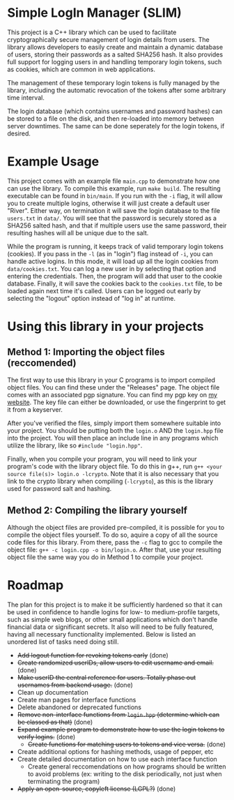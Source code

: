 # Simple LogIn Manager (SLIM)

This project is a C++ library which can be used to facilitate cryptographically secure management of login details from users. The library allows developers to easily create and maintain a dynamic database of users, storing their passwords as a salted SHA256 hash. It also provides full support for logging users in and handling temporary login tokens, such as cookies, which are common in web applications.

The management of these temporary login tokens is fully managed by the library, including the automatic revocation of the tokens after some arbitrary time interval.

The login database (which contains usernames and password hashes) can be stored to a file on the disk, and then re-loaded into memory between server downtimes. The same can be done seperately for the login tokens, if desired.

# Example Usage

This project comes with an example file `main.cpp` to demonstrate how one can use the library. To compile this example, run `make build`. The resulting executable can be found in `bin/main`. If you run with the `-i` flag, it will allow you to create multiple logins, otherwise it will just create a default user "River". Either way, on termination it will save the login database to the file `users.txt` in `data/`. You will see that the password is securely stored as a SHA256 salted hash, and that if multiple users use the same password, their resulting hashes will all be unique due to the salt.

While the program is running, it keeps track of valid temporary login tokens (cookies). If you pass in the `-l` (as in "login") flag instead of `-i`, you can handle active logins. In this mode, it will load up all the login cookies from `data/cookies.txt`. You can log a new user in by selecting that option and entering the credentials. Then, the program will add that user to the cookie database. Finally, it will save the cookies back to the `cookies.txt` file, to be loaded again next time it's called. Users can be logged out early by selecting the "logout" option instead of "log in" at runtime.

# Using this library in your projects

## Method 1: Importing the object files (reccomended)
The first way to use this library in your C programs is to import compiled object files. You can find these under the "Releases" page. The object file comes with an associated pgp signature. You can find my pgp key on [my website](https://rseeber.github.io/about.html). The key file can either be downloaded, or use the fingerprint to get it from a keyserver.

After you've verified the files, simply import them somewhere suitable into your project. You should be putting both the `login.o` AND the `login.hpp` file into the project. You will then place an include line in any programs which utilize the library, like so `#include "login.hpp"`.

Finally, when you compile your program, you will need to link your program's code with the library object file. To do this in g++, run `g++ <your source file(s)> login.o -lcrypto`. Note that it is also necessary that you link to the crypto library when compiling (`-lcrypto`), as this is the library used for password salt and hashing.


## Method 2: Compiling the library yourself
Although the object files are provided pre-compiled, it is possible for you to compile the object files yourself. To do so, aquire a copy of all the source code files for this library. From there, pass the `-c` flag to gcc to compile the object file: `g++ -c login.cpp -o bin/login.o`. After that, use your resulting object file the same way you do in Method 1 to compile your project.

# Roadmap

The plan for this project is to make it be sufficiently hardened so that it can be used in confidence to handle logins for low- to medium-profile targets, such as simple web blogs, or other small applications which don't handle financial data or significant secrets. It also will need to be fully featured, having all necessary functionality implemented. Below is listed an unordered list of tasks need doing still.

- ~~Add logout function for revoking tokens early~~ (done)
- ~~Create randomized userIDs, allow users to edit username and email.~~ (done)
- ~~Make userID the central reference for users. Totally phase out usernames from backend usage.~~ (done)
- Clean up documentation
- Create man pages for interface functions
- Delete abandoned or deprecated functions
- ~~Remove non-interface functions from `login.hpp` (determine which can be classed as that)~~ (done)
- ~~Expand example program to demonstrate how to use the login tokens to verify logins.~~ (done)
    + ~~Create functions for matching users to tokens and vice versa.~~ (done)
- Create additional options for hashing methods, usage of pepper, etc
- Create detailed documentation on how to use each interface function
    + Create general reccomendations on how programs should be written to avoid problems (ex: writing to the disk periodically, not just when terminating the program)
- ~~Apply an open-source, copyleft license (LGPL?)~~ (done)
